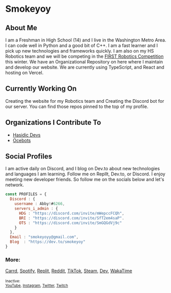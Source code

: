 # Smokeyoy

## About Me

I am a Freshman in High School (14) and I live in the Washington Metro Area. I can code well in Python and a good bit of C++. I am a fast learner and I pick up new technologies and frameworks quickly. I am also on my HS Robotics team and we will be competing in the [FIRST Robotics Competition](https://www.firstinspires.org/) this winter. We have an Organizational Repository on here where I maintain and develop our website. We are currently using TypeScript, and React and hosting on Vercel.

## Currently Working On

Creating the website for my Robotics team and Creating the Discord bot for our server. You can find those repos pinned to the top of my profile.

## Organizations I Contribute To

- [Hasidic Devs](https://github.com/hasidicdevs)
- [Ocebots](https://github.com/Ocebots)

## Social Profiles

I am active daily on Discord, and I blog on Dev.to about new technologies and languages I am learning. Follow me on ReplIt, Dev.to, or Discord. I enjoy meeting new developer friends. So follow me on the socials below and let's network.

```js
const PROFILES = {
  Discord : {
    username : Abby!#6266,
    servers_i_admin : {
      HDG : "https://discord.com/invite/mWepccFCQh",
      BRI : "https://discord.com/invite/SfT2em4saP".
      OTS : "https://discord.com/invite/SmGQGdVj9c"
    }
  },
  Email : "smokeyoyy@gmail.com",
  Blog  : "https://dev.to/smokeyoy"
}
```
### More:
[Carrd](https://smokeyoy.carrd.co/),
[Spotify](https://open.spotify.com/user/qmnpdqzveezah0gtvs0spkzln?si=b94c9d6356c64335),
[Replit](https://replit.com/@smokeyoy),
[Reddit](https://www.reddit.com/user/SmoKeyOy),
[TikTok](https://www.tiktok.com/@smokeyoy),
[Steam](https://steamcommunity.com/id/smokeyoy/),
[Dev](https://dev.to/smokeyoy),
[WakaTime](https://wakatime.com/@Smokeyoy)
\
\
<sub>Inactive:
\
[YouTube](https://www.youtube.com/channel/UCFRoVX6XGE4p_mBg_ZJ3kIQ?view_as=subscriber),
[Instagram](https://www.instagram.com/smokeyoy/),
[Twitter](https://twitter.com/smokeyoy),
[Twitch](https://www.twitch.tv/smokeyoy)</sub>
